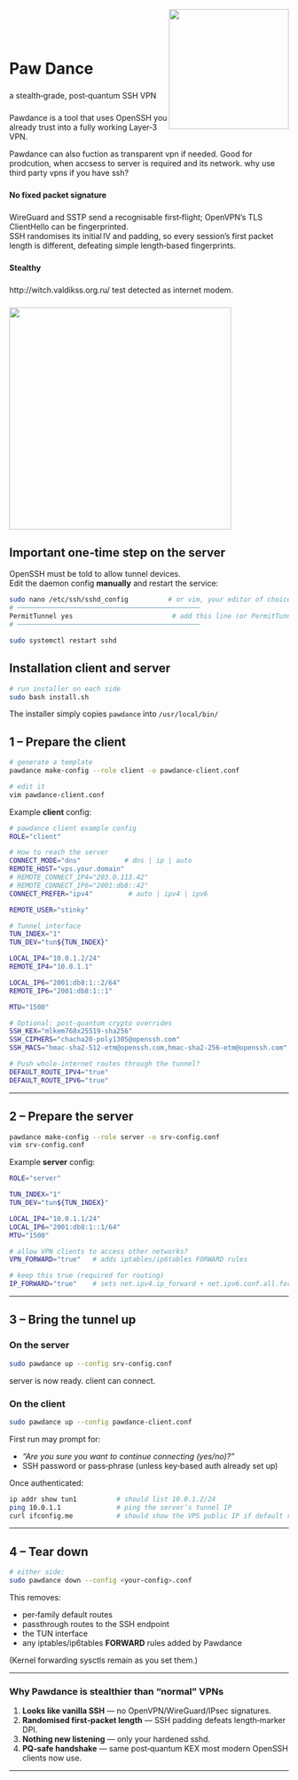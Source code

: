 
<img align="right" height="216" src="https://cloud.protogen.engineering/public.php/dav/files/6PPN3gmR75Ccqmc/"  />
<br clear="bottom">
<br clear="bottom">
<br clear="bottom">
<h1 align="left">Paw Dance</h1>



###
<p align="left">a stealth‑grade, post‑quantum SSH VPN</p>

###

<p align="left">Pawdance is a tool that uses OpenSSH you already trust into a fully working Layer‑3 VPN.</p>
<p align="left">Pawdance can also fuction as transparent vpn if needed. Good for prodcution, when accsess to server is required and its network. why use third party vpns if you have ssh?</p>

###

<h4 align="left">No fixed packet signature</h4>

###

<p align="left">WireGuard and SSTP send a recognisable first‑flight; OpenVPN’s TLS ClientHello can be fingerprinted.<br>SSH randomises its initial IV and padding, so every session’s first packet length is different, defeating simple length‑based fingerprints.</p>

###

<h4 align="left">Stealthy</h4>

###

<p align="left">http://witch.valdikss.org.ru/ test detected as internet modem.</p>

###

<div align="left">
  <img height="400" src="https://cloud.protogen.engineering/public.php/dav/files/CFCC6qL2JR2jfNY"  />
</div>

###




## Important one‑time step on the server

OpenSSH must be told to allow tunnel devices.  
Edit the daemon config **manually** and restart the service:

```bash
sudo nano /etc/ssh/sshd_config          # or vim, your editor of choice
# ──────────────────────────────────────────────
PermitTunnel yes                         # add this line (or PermitTunnel point-to-point)
# ──────────────────────────────────────────────

sudo systemctl restart sshd
```

## Installation client and server

```bash
# run installer on each side
sudo bash install.sh
```

The installer simply copies `pawdance` into `/usr/local/bin/`


## 1 – Prepare the client

```bash
# generate a template
pawdance make-config --role client -o pawdance-client.conf

# edit it
vim pawdance-client.conf
```

Example **client** config:

```bash
# pawdance client example config
ROLE="client"

# How to reach the server
CONNECT_MODE="dns"           # dns | ip | auto
REMOTE_HOST="vps.your.domain"
# REMOTE_CONNECT_IP4="203.0.113.42"
# REMOTE_CONNECT_IP6="2001:db8::42"
CONNECT_PREFER="ipv4"         # auto | ipv4 | ipv6

REMOTE_USER="stinky"

# Tunnel interface
TUN_INDEX="1"
TUN_DEV="tun${TUN_INDEX}"

LOCAL_IP4="10.0.1.2/24"
REMOTE_IP4="10.0.1.1"

LOCAL_IP6="2001:db8:1::2/64"
REMOTE_IP6="2001:db8:1::1"

MTU="1500"

# Optional: post‑quantum crypto overrides
SSH_KEX="mlkem768x25519-sha256"
SSH_CIPHERS="chacha20-poly1305@openssh.com"
SSH_MACS="hmac-sha2-512-etm@openssh.com,hmac-sha2-256-etm@openssh.com"

# Push whole‑internet routes through the tunnel?
DEFAULT_ROUTE_IPV4="true"
DEFAULT_ROUTE_IPV6="true"
```

---

## 2 – Prepare the server

```bash
pawdance make-config --role server -o srv-config.conf
vim srv-config.conf
```

Example **server** config:

```bash
ROLE="server"

TUN_INDEX="1"
TUN_DEV="tun${TUN_INDEX}"

LOCAL_IP4="10.0.1.1/24"
LOCAL_IP6="2001:db8:1::1/64"
MTU="1500"

# allow VPN clients to access other networks?
VPN_FORWARD="true"   # adds iptables/ip6tables FORWARD rules

# keep this true (required for routing)
IP_FORWARD="true"    # sets net.ipv4.ip_forward + net.ipv6.conf.all.forwarding
```

---

## 3 – Bring the tunnel up

### On the server

```bash
sudo pawdance up --config srv-config.conf
```

server is now ready. client can connect.

### On the client

```bash
sudo pawdance up --config pawdance-client.conf
```

First run may prompt for:

* *“Are you sure you want to continue connecting (yes/no)?”*  
* SSH password or pass‑phrase (unless key‑based auth already set up)

Once authenticated:

```bash
ip addr show tun1          # should list 10.0.1.2/24
ping 10.0.1.1              # ping the server’s tunnel IP
curl ifconfig.me           # should show the VPS public IP if default routed
```

---

## 4 – Tear down

```bash
# either side:
sudo pawdance down --config <your‑config>.conf
```

This removes:

* per‑family default routes  
* passthrough routes to the SSH endpoint  
* the TUN interface  
* any iptables/ip6tables **FORWARD** rules added by Pawdance  

(Kernel forwarding sysctls remain as you set them.)

---

### Why Pawdance is stealthier than “normal” VPNs

1. **Looks like vanilla SSH** — no OpenVPN/WireGuard/IPsec signatures. 
3. **Randomised first‑packet length** — SSH padding defeats length‑marker DPI.  
4. **Nothing new listening** — only your hardened sshd.  
5. **PQ‑safe handshake** — same post‑quantum KEX most modern OpenSSH clients now use.
---
